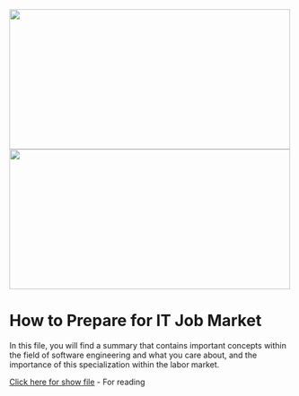 <div>
<img src="https://user-images.githubusercontent.com/107370302/201482286-4c946565-07bb-4374-a934-c49a8575be59.jpeg" width = 500 height = 250 >
<img src="https://user-images.githubusercontent.com/107370302/201482598-3554fa4a-8b95-4478-875c-cf3cff15258e.png" width = 500 height = 250 >
</div>


# How to Prepare for IT Job Market
In this file, you will find a summary that contains important concepts within the field of software engineering and what you care about, and the importance of this specialization within the labor market.

[Click here for show file](https://github.com/osamagh20/SE3131-project/files/9995234/default.pdf) - For reading
